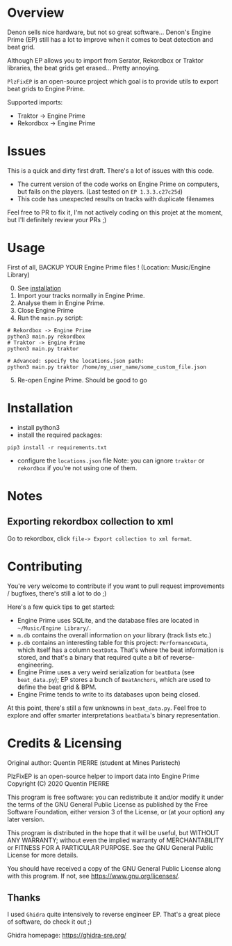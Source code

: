 # Overview

Denon sells nice hardware, but not so great software... Denon's Engine Prime (EP) still has a lot to improve when it comes to beat detection and beat grid.

Although EP allows you to import from Serator, Rekordbox or Traktor libraries, the beat grids get erased... Pretty annoying.

`PlzFixEP` is an open-source project which goal is to provide utils to export beat grids to Engine Prime.

Supported imports:
- Traktor -> Engine Prime
- Rekordbox -> Engine Prime

# Issues
This is a quick and dirty first draft. There's a lot of issues with this code.

- The current version of the code works on Engine Prime on computers, but fails on the players. (Last tested on `EP 1.3.3.c27c25d`)
- This code has unexpected results on tracks with duplicate filenames

Feel free to PR to fix it, I'm not actively coding on this projet at the moment, but I'll definitely review your PRs ;)

# Usage

First of all, BACKUP YOUR Engine Prime files ! (Location: Music/Engine Library)

0. See [installation](#installation)
1. Import your tracks normally in Engine Prime.
2. Analyse them in Engine Prime.
3. Close Engine Prime
4. Run the `main.py` script:
```
# Rekordbox -> Engine Prime
python3 main.py rekordbox
# Traktor -> Engine Prime
python3 main.py traktor

# Advanced: specify the locations.json path:
python3 main.py traktor /home/my_user_name/some_custom_file.json
```

5. Re-open Engine Prime. Should be good to go

# Installation
- install python3
- install the required packages:
```
pip3 install -r requirements.txt
```
- configure the `locations.json` file
Note: you can ignore `traktor` or `rekordbox` if you're not using one of them.

# Notes

## Exporting rekordbox collection to xml

Go to rekordbox, click `file-> Export collection to xml format`.


# Contributing

You're very welcome to contribute if you want to pull request improvements / bugfixes, there's still a lot to do ;)

Here's a few quick tips to get started:
- Engine Prime uses SQLite, and the database files are located in `~/Music/Engine Library/`.
- `m.db` contains the overall information on your library (track lists etc.)
- `p.db` contains an interesting table for this project: `PerformanceData`, which itself has a column `beatData`. That's where the beat information is stored, and that's a binary that required quite a bit of reverse-engineering.
- Engine Prime uses a very weird serialization for `beatData` (see `beat_data.py`); EP stores a bunch of `BeatAnchors`, which are used to define the beat grid & BPM.
- Engine Prime tends to write to its databases upon being closed.

At this point, there's still a few unknowns in `beat_data.py`. Feel free to explore and offer smarter interpretations `beatData`'s binary representation.

# Credits & Licensing

Original author: Quentin PIERRE (student at Mines Paristech)

PlzFixEP is an open-source helper to import data into Engine Prime
Copyright (C) 2020  Quentin PIERRE

This program is free software: you can redistribute it and/or modify
it under the terms of the GNU General Public License as published by
the Free Software Foundation, either version 3 of the License, or
(at your option) any later version.

This program is distributed in the hope that it will be useful,
but WITHOUT ANY WARRANTY; without even the implied warranty of
MERCHANTABILITY or FITNESS FOR A PARTICULAR PURPOSE.  See the
GNU General Public License for more details.

You should have received a copy of the GNU General Public License
along with this program.  If not, see <https://www.gnu.org/licenses/>.

## Thanks

I used `Ghidra` quite intensively to reverse engineer EP.
That's a great piece of software, do check it out ;)

Ghidra homepage: https://ghidra-sre.org/
